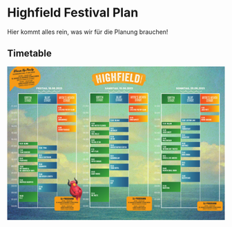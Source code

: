 # Highfield Festival Plan

Hier kommt alles rein, was wir für die Planung brauchen!
## Timetable
![Timetable](timetable.png)
